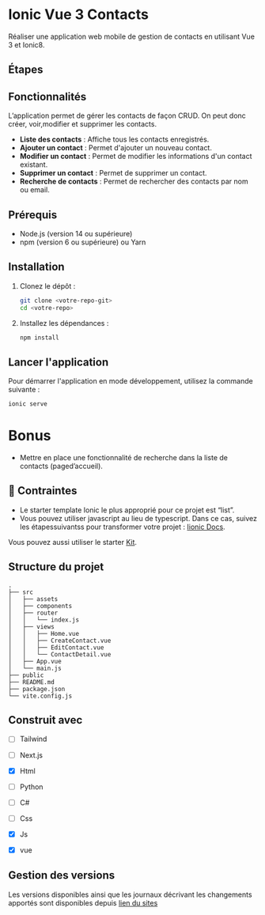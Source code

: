 
# Ionic Vue 3 Contacts

Réaliser une application web mobile de gestion de contacts en utilisant Vue 3 et Ionic8.

##  Étapes

## Fonctionnalités

L’application permet de gérer les contacts de façon CRUD. On peut donc créer, voir,modifier et supprimer les contacts.

- **Liste des contacts** : Affiche tous les contacts enregistrés.
- **Ajouter un contact** : Permet d'ajouter un nouveau contact.
- **Modifier un contact** : Permet de modifier les informations d'un contact existant.
- **Supprimer un contact** : Permet de supprimer un contact.
- **Recherche de contacts** : Permet de rechercher des contacts par nom ou email.

## Prérequis

- Node.js (version 14 ou supérieure)
- npm (version 6 ou supérieure) ou Yarn

## Installation

1. Clonez le dépôt :
   ```bash
   git clone <votre-repo-git>
   cd <votre-repo>
   ```

2. Installez les dépendances :
   ```bash
   npm install
   ```

## Lancer l'application

Pour démarrer l'application en mode développement, utilisez la commande suivante :

```bash
ionic serve
```
# Bonus 

- Mettre en place une fonctionnalité de recherche dans la liste de contacts (paged’accueil).

## 📏 Contraintes
- Le starter template Ionic le plus approprié pour ce projet est “list”.
- Vous pouvez utiliser javascript au lieu de typescript. Dans ce cas, suivez les étapessuivantss pour transformer votre projet : [Iionic Docs](https://ionicframework.com/docs/vue/quickstart#build-your-way-with-typescript-or-javascript).

Vous pouvez aussi utiliser le starter [Kit](https://github.com/cba85/ionic8-vue3-js-list).

## Structure du projet

```
.
├── src
│   ├── assets
│   ├── components
│   ├── router
│   │   └── index.js
│   ├── views
│   │   ├── Home.vue
│   │   ├── CreateContact.vue
│   │   ├── EditContact.vue
│   │   └── ContactDetail.vue
│   ├── App.vue
│   └── main.js
├── public
├── README.md
├── package.json
└── vite.config.js
```

## Construit avec
- [ ] Tailwind
- [ ] Next.js
- [x] Html
- [ ] Python
- [ ] C#
- [ ] Css
- [x] Js
- [x] vue


## Gestion des versions

Les versions disponibles ainsi que les journaux décrivant les changements apportés sont disponibles depuis [lien du sites ](https://contactsappionic.netlify.app/)